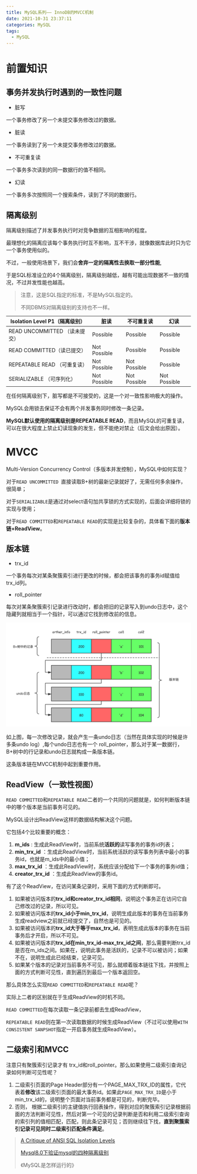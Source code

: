 ```yaml
---
title: MySQL系列—— InnoDB的MVCC机制
date: 2021-10-31 23:37:11
categories: MySQL
tags: 
  - MySQL
---
```


# 前置知识

## 事务并发执行时遇到的一致性问题

+ 脏写

一个事务修改了另一个未提交事务修改过的数据。

+ 脏读

一个事务读到了另一个未提交事务修改过的数据。

+ 不可重复读

一个事务多次读到的同一数据行的值不相同。

+ 幻读

一个事务多次按照同一个搜索条件，读到了不同的数据行。



## 隔离级别

隔离级别描述了并发事务执行时对竞争数据的互相影响的程度。

最理想化的隔离应该每个事务执行时互不影响，互不干涉，就像数据库此时只为它一个事务使用似的。

不过，一般使用场景下，我们会**舍弃一定的隔离性去换取一部分性能**,

于是SQL标准设立的4个隔离级别，隔离级别越低，越有可能出现数据不一致的情况，不过并发性能也越高。



> 注意，这是SQL指定的标准，不是MySQL指定的。
>
> 不同DBMS对隔离级别的支持也不一样。
>



| Isolation Level P1（隔离级别） | 脏读         | 不可重复读   | 幻读         |
| ------------------------------ | ------------ | ------------ | ------------ |
| READ UNCOMMITTED （读未提交）  | Possible     | Possible     | Possible     |
| READ COMMITTED（读已提交）     | Not Possible | Possible     | Possible     |
| REPEATABLE READ （可重复读）   | Not Possible | Not Possible | Possible     |
| SERIALIZABLE  （可序列化）     | Not Possible | Not Possible | Not Possible |



在任何隔离级别下，脏写都是不可接受的，这是一个对一致性影响极大的操作。

MySQL会用锁去保证不会有两个并发事务同时修改一条记录。



**MySQL默认使用的隔离级别是REPEATABLE READ**，而且MySQL的可重复读，可以在很大程度上禁止幻读现象的发生，但不能绝对禁止（后文会给出原因）。





# MVCC

Multi-Version Concurrency Control（多版本并发控制），MySQL中如何实现？



对于`READ UNCOMMITTED `直接读取B+树的最新记录就好了，无需任何多余操作，很简单；

对于`SERIALIZABLE`是通过对select语句加共享锁的方式实现的，后面会详细将锁的实现与使用；

对于`READ COMMITTED`和`REPEATABLE READ`的实现是比较复杂的，具体看下面的**版本链+ReadView**。





## 版本链



+ trx_id

一个事务每次对某条聚簇索引进行更改的时候，都会把该事务的事务id赋值给trx_id列。

+ roll_pointer

每次对某条聚簇索引记录进行改动时，都会把旧的记录写入到undo日志中，这个隐藏列就相当于一个指针，可以通过它找到修改前的信息。



![](mvcc.png)

如上图，每一次修改记录，就会产生一条undo日志（当然在具体实现的时候是许多条undo log）,每个undo日志也有一个 roll_pointer，那么对于某一数据行，B+树中的行记录和undo日志就构成一条版本链。



这条版本链在MVCC机制中起到重要作用。





## ReadView（一致性视图）

`READ COMMITTED`和`REPEATABLE READ`二者的一个共同的问题就是，如何判断版本链中的哪个版本是当前事务可见的。



MySQL设计出ReadView这样的数据结构解决这个问题。

它包括4个比较重要的概念：

1. **m_ids** : 生成此ReadView时，当前系统**活跃的**读写事务的事务id列表；
2. **min_trx_id** ：生成此ReadView时，当前系统活跃的读写事务列表中最小的事务id，也就是m_ids中的最小值；
3. **max_trx_id** ：生成此ReadView时，系统应该分配给下一个事务的事务id值；
4. **creator_trx_id** ：生成此ReadView的事务id。





有了这个ReadView，在访问某条记录时，采用下面的方式判断即可。

1. 如果被访问版本的**trx_id和creator_trx_id相同**，说明这个事务正在访问它自己修改过的记录，所以可见。
2. 如果被访问版本的**trx_id小于min_trx_id**，说明生成此版本的事务在当前事务生成readview之前就已经提交了，自然也是可见的。
3. 如果被访问版本的**trx_id大于等于max_trx_id**，表明生成此版本的事务在当前事务后才开启，所以不可见。
4. 如果被访问版本的**trx_id在min_trx_id-max_trx_id之间**，那么需要判断trx_id是否在m_ids之间。如果在，说明此事务是活跃的，记录不可以被访问；如果不在，说明生成此已经结束，记录可见。
5. 如果某个版本的记录对当前事务不可见，那么就顺着版本链往下找，并按照上面的方式判断可见性，直到遍历到最后一个版本返回空。



那么具体怎么实现`READ COMMITTED`和`REPEATABLE READ`呢？

实际上二者的区别就在于生成ReadView的时机不同。

`READ COMMITTED`在每次读取一条记录前都去生成ReadView，

`REPEATABLE READ`则在第一次读取数据的时候生成ReadView（不过可以使用`WITH CONSISTENT SANPSHOT`指定一开启事务就生成ReadView）。





## 二级索引和MVCC

注意只有聚簇索引记录才有 trx_id和roll_pointer。那么如果使用二级索引查询记录如何判断可见性呢？



1. 二级索引页面的Page Header部分有一个PAGE_MAX_TRX_ID的属性，它代表着**修改**该二级索引页面的最大事务id。如果此`PAGE_MAX_TRX_ID`是小于min_trx_id的，说明整个页面对当前事务都是可见的，判断完毕。
2. 否则， 根据二级索引的主键值执行回表操作，得到对应的聚簇索引记录根据前面的方法判断可见性，然后对第一个可见的记录判断是否和利用二级索引查询的索引列的值相匹配，匹配，则此条记录可见；否则继续往下找，**直到聚簇索引记录可见同时二级索引匹配条件满足**。







> [A Critique of ANSI SQL Isolation Levels](https://www.microsoft.com/en-us/research/wp-content/uploads/2016/02/tr-95-51.pdf)
>
> [Mysql8.0下验证mysql的四种隔离级别](https://blog.csdn.net/hhc9_9/article/details/109394221)
>
> 《MySQL是怎样运行的》



